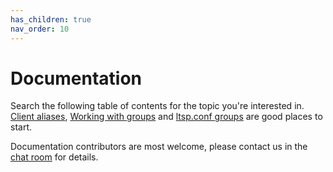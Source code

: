 ```yaml
---
has_children: true
nav_order: 10
---
```


# Documentation

Search the following table of contents for the topic you're interested in.
[Client aliases](aliases.md), [Working with groups](groups.md) and [ltsp.conf
groups](ltsp-groups.md) are good places to start.

Documentation contributors are most welcome, please contact us in the [chat
room](https://ltsp.org/guides/chat-room/) for details.
